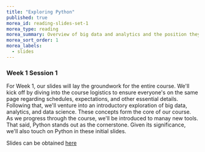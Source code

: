 ```yaml
---
title: "Exploring Python"
published: true
morea_id: reading-slides-set-1
morea_type: reading
morea_summary: Overview of big data and analytics and the position they occupy in data science
morea_sort_order: 1
morea_labels:
  - slides
---
```


### Week 1 Session 1

For Week 1, our slides will lay the groundwork for the entire course. We'll kick off by diving into the course logistics to ensure everyone's on the same page regarding schedules, expectations, and other essential details. Following that, we'll venture into an introductory exploration of big data, analytics, and data science. These concepts form the core of our course. As we progress through the course, we'll be introduced to manay new tools. That said, Python stands out as the cornerstone. Given its significance, we'll also touch on Python in these initial slides.


Slides can be obtained [here](https://docs.google.com/presentation/d/1fHbeFdDOQZvlcMvvQLMDOF1hnJJ9KSvoX-lm5ziQUj0)

<br/>
